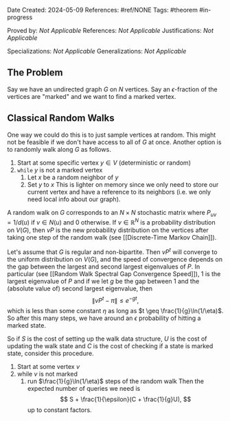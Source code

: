 Date Created: 2024-05-09
References: #ref/NONE
Tags: #theorem #in-progress

Proved by: <i>Not Applicable</i>
References: <i>Not Applicable</i>
Justifications: <i>Not Applicable</i>

Specializations: <i>Not Applicable</i>
Generalizations: <i>Not Applicable</i>


## The Problem

Say we have an undirected graph $G$ on $N$ vertices. Say an $\epsilon$-fraction of the vertices are "marked" and we want to find a marked vertex.
## Classical Random Walks

One way we could do this is to just sample vertices at random. This might not be feasible if we don't have access to all of $G$ at once. Another option is to randomly walk along $G$ as follows.
1. Start at some specific vertex $y\in V$ (deterministic or random)
2. `while` $y$ is not a marked vertex
	1. Let $x$ be a random neighbor of  $y$
	2. Set $y$ to $x$
This is lighter on memory since we only need to store our current vertex and have a reference to its neighbors (i.e. we only need local info about our graph).

A random walk on $G$ corresponds to an $N\times N$ stochastic matrix where $P_{uv} = 1/d(u)$ if $v\in N(u)$ and 0 otherwise. If $v\in \mathbb{R}^N$ is a probability distribution on $V(G)$, then $vP$ is the new probability distribution on the vertices after taking one step of the random walk (see [[Discrete-Time Markov Chain]]).

Let's assume that $G$ is regular and non-bipartite. Then $vP^t$ will converge to the uniform distribution on $V(G)$, and the speed of convergence depends on the gap between the largest and second largest eigenvalues of $P$. In particular (see [[Random Walk Spectral Gap Convergence Speed]]), 1 is the largest eigenvalue of $P$ and if we let $g$ be the gap between 1 and the (absolute value of) second largest eigenvalue, then
$$
\|vP^t - \pi\| \leq e^{-gt},
$$
which is less than some constant $\eta$ as long as $t \geq \frac{1}{g}\ln(1/\eta)$. So after this many steps, we have around an $\epsilon$ probability of hitting a marked state.

So if $S$ is the cost of setting up the walk data structure, $U$ is the cost of updating the walk state and $C$ is the cost of checking if a state is marked state, consider this procedure.
1. Start at some vertex $v$
2. while $v$ is not marked
	1. run $\frac{1}{g}\ln(1/\eta)$ steps of the random walk 
Then the expected number of queries we need is
$$
S + \frac{1}{\epsilon}(C + \frac{1}{g}U),
$$
up to constant factors.
